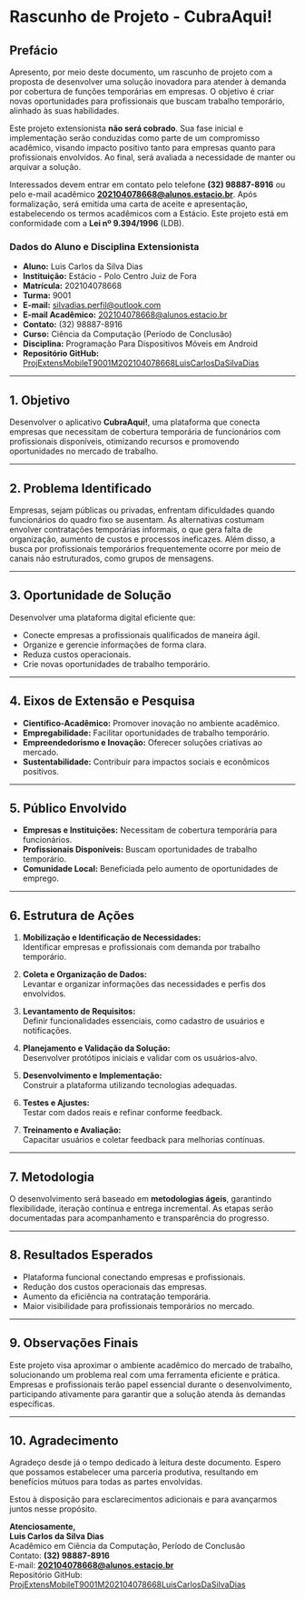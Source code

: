 # **Rascunho de Projeto - CubraAqui!**

## **Prefácio**

Apresento, por meio deste documento, um rascunho de projeto com a proposta de desenvolver uma solução inovadora para atender à demanda por cobertura de funções temporárias em empresas. O objetivo é criar novas oportunidades para profissionais que buscam trabalho temporário, alinhado às suas habilidades.

Este projeto extensionista **não será cobrado**. Sua fase inicial e implementação serão conduzidas como parte de um compromisso acadêmico, visando impacto positivo tanto para empresas quanto para profissionais envolvidos. Ao final, será avaliada a necessidade de manter ou arquivar a solução.

Interessados devem entrar em contato pelo telefone **(32) 98887-8916** ou pelo e-mail acadêmico **202104078668@alunos.estacio.br**. Após formalização, será emitida uma carta de aceite e apresentação, estabelecendo os termos acadêmicos com a Estácio. Este projeto está em conformidade com a **Lei nº 9.394/1996** (LDB).

### **Dados do Aluno e Disciplina Extensionista**

- **Aluno:** Luis Carlos da Silva Dias  
- **Instituição:** Estácio - Polo Centro Juiz de Fora  
- **Matrícula:** 202104078668  
- **Turma:** 9001  
- **E-mail:** silvadias.perfil@outlook.com  
- **E-mail Acadêmico:** 202104078668@alunos.estacio.br  
- **Contato:** (32) 98887-8916  
- **Curso:** Ciência da Computação (Período de Conclusão)  
- **Disciplina:** Programação Para Dispositivos Móveis em Android  
- **Repositório GitHub:** [ProjExtensMobileT9001M202104078668LuisCarlosDaSilvaDias](https://github.com/ProjExtensMobileT9001M202104078668LuisCarlosDaSilvaDias)

---

## **1. Objetivo**

Desenvolver o aplicativo **CubraAqui!**, uma plataforma que conecta empresas que necessitam de cobertura temporária de funcionários com profissionais disponíveis, otimizando recursos e promovendo oportunidades no mercado de trabalho.

---

## **2. Problema Identificado**

Empresas, sejam públicas ou privadas, enfrentam dificuldades quando funcionários do quadro fixo se ausentam. As alternativas costumam envolver contratações temporárias informais, o que gera falta de organização, aumento de custos e processos ineficazes. Além disso, a busca por profissionais temporários frequentemente ocorre por meio de canais não estruturados, como grupos de mensagens.

---

## **3. Oportunidade de Solução**

Desenvolver uma plataforma digital eficiente que:

- Conecte empresas a profissionais qualificados de maneira ágil.  
- Organize e gerencie informações de forma clara.  
- Reduza custos operacionais.  
- Crie novas oportunidades de trabalho temporário.  

---

## **4. Eixos de Extensão e Pesquisa**

- **Científico-Acadêmico:** Promover inovação no ambiente acadêmico.  
- **Empregabilidade:** Facilitar oportunidades de trabalho temporário.  
- **Empreendedorismo e Inovação:** Oferecer soluções criativas ao mercado.  
- **Sustentabilidade:** Contribuir para impactos sociais e econômicos positivos.  

---

## **5. Público Envolvido**

- **Empresas e Instituições:** Necessitam de cobertura temporária para funcionários.  
- **Profissionais Disponíveis:** Buscam oportunidades de trabalho temporário.  
- **Comunidade Local:** Beneficiada pelo aumento de oportunidades de emprego.  

---

## **6. Estrutura de Ações**

1. **Mobilização e Identificação de Necessidades:**  
   Identificar empresas e profissionais com demanda por trabalho temporário.  

2. **Coleta e Organização de Dados:**  
   Levantar e organizar informações das necessidades e perfis dos envolvidos.  

3. **Levantamento de Requisitos:**  
   Definir funcionalidades essenciais, como cadastro de usuários e notificações.  

4. **Planejamento e Validação da Solução:**  
   Desenvolver protótipos iniciais e validar com os usuários-alvo.  

5. **Desenvolvimento e Implementação:**  
   Construir a plataforma utilizando tecnologias adequadas.  

6. **Testes e Ajustes:**  
   Testar com dados reais e refinar conforme feedback.  

7. **Treinamento e Avaliação:**  
   Capacitar usuários e coletar feedback para melhorias contínuas.  

---

## **7. Metodologia**

O desenvolvimento será baseado em **metodologias ágeis**, garantindo flexibilidade, iteração contínua e entrega incremental. As etapas serão documentadas para acompanhamento e transparência do progresso.

---

## **8. Resultados Esperados**

- Plataforma funcional conectando empresas e profissionais.  
- Redução dos custos operacionais das empresas.  
- Aumento da eficiência na contratação temporária.  
- Maior visibilidade para profissionais temporários no mercado.  

---

## **9. Observações Finais**

Este projeto visa aproximar o ambiente acadêmico do mercado de trabalho, solucionando um problema real com uma ferramenta eficiente e prática. Empresas e profissionais terão papel essencial durante o desenvolvimento, participando ativamente para garantir que a solução atenda às demandas específicas.

---

## **10. Agradecimento**

Agradeço desde já o tempo dedicado à leitura deste documento. Espero que possamos estabelecer uma parceria produtiva, resultando em benefícios mútuos para todas as partes envolvidas.

Estou à disposição para esclarecimentos adicionais e para avançarmos juntos nesse propósito.

**Atenciosamente,**  
**Luis Carlos da Silva Dias**  
Acadêmico em Ciência da Computação, Período de Conclusão  
Contato: **(32) 98887-8916**  
E-mail: **202104078668@alunos.estacio.br**  
Repositório GitHub: [ProjExtensMobileT9001M202104078668LuisCarlosDaSilvaDias](https://github.com/ProjExtensMobileT9001M202104078668LuisCarlosDaSilvaDias)
